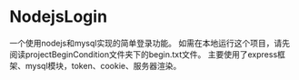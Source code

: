 # NodejsLogin
一个使用nodejs和mysql实现的简单登录功能。
如需在本地运行这个项目，请先阅读projectBeginCondition文件夹下的begin.txt文件。
主要使用了express框架、mysql模块，token、cookie、服务器渲染。
